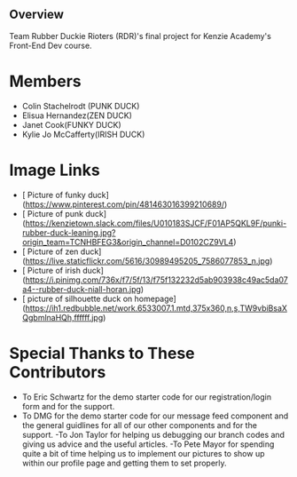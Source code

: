 ## Overview

Team Rubber Duckie Rioters (RDR)'s final project for Kenzie Academy's Front-End Dev course.

# Members

- Colin Stachelrodt (PUNK DUCK)
- Elisua Hernandez(ZEN DUCK)
- Janet Cook(FUNKY DUCK)
- Kylie Jo McCafferty(IRISH DUCK)

# Image Links

- [ Picture of funky duck] (https://www.pinterest.com/pin/481463016399210689/)
- [ Picture of punk duck] (https://kenzietown.slack.com/files/U010183SJCF/F01AP5QKL9F/punki-rubber-duck-leaning.jpg?origin_team=TCNHBFEG3&origin_channel=D0102CZ9VL4)
- [ Picture of zen duck] (https://live.staticflickr.com/5616/30989495205_7586077853_n.jpg) 
- [ Picture of irish duck] (https://i.pinimg.com/736x/f7/5f/13/f75f132232d5ab903938c49ac5da07a4--rubber-duck-niall-horan.jpg)
- [ picture of silhouette duck on homepage] (https://ih1.redbubble.net/work.6533007.1.mtd,375x360,n,s,TW9vbiBsaXQgbmlnaHQh,ffffff.jpg)

# Special Thanks to These Contributors 

- To Eric Schwartz for the demo starter code for our registration/login form and for the support.
- To DMG for the demo starter code for our message feed component and the general guidlines for all of our other components and for the support.
-To Jon Taylor for helping us debugging our branch codes and giving us advice and the useful articles.
-To Pete Mayor for spending quite a bit of time helping us to implement our pictures to show up within our profile page and getting them to set properly.




